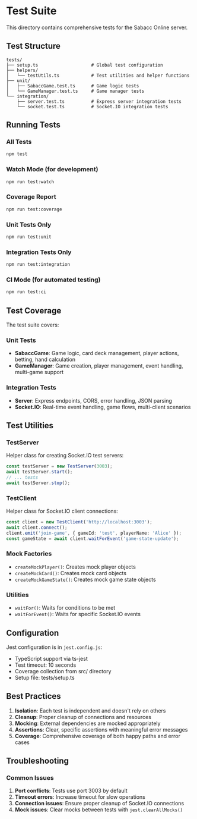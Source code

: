 # Test Suite

This directory contains comprehensive tests for the Sabacc Online server.

## Test Structure

```
tests/
├── setup.ts                    # Global test configuration
├── helpers/
│   └── testUtils.ts            # Test utilities and helper functions
├── unit/
│   ├── SabaccGame.test.ts      # Game logic tests
│   └── GameManager.test.ts     # Game manager tests
└── integration/
    ├── server.test.ts          # Express server integration tests
    └── socket.test.ts          # Socket.IO integration tests
```

## Running Tests

### All Tests
```bash
npm test
```

### Watch Mode (for development)
```bash
npm run test:watch
```

### Coverage Report
```bash
npm run test:coverage
```

### Unit Tests Only
```bash
npm run test:unit
```

### Integration Tests Only
```bash
npm run test:integration
```

### CI Mode (for automated testing)
```bash
npm run test:ci
```

## Test Coverage

The test suite covers:

### Unit Tests
- **SabaccGame**: Game logic, card deck management, player actions, betting, hand calculation
- **GameManager**: Game creation, player management, event handling, multi-game support

### Integration Tests
- **Server**: Express endpoints, CORS, error handling, JSON parsing
- **Socket.IO**: Real-time event handling, game flows, multi-client scenarios

## Test Utilities

### TestServer
Helper class for creating Socket.IO test servers:
```typescript
const testServer = new TestServer(3003);
await testServer.start();
// ... tests
await testServer.stop();
```

### TestClient
Helper class for Socket.IO client connections:
```typescript
const client = new TestClient('http://localhost:3003');
await client.connect();
client.emit('join-game', { gameId: 'test', playerName: 'Alice' });
const gameState = await client.waitForEvent('game-state-update');
```

### Mock Factories
- `createMockPlayer()`: Creates mock player objects
- `createMockCard()`: Creates mock card objects  
- `createMockGameState()`: Creates mock game state objects

### Utilities
- `waitFor()`: Waits for conditions to be met
- `waitForEvent()`: Waits for specific Socket.IO events

## Configuration

Jest configuration is in `jest.config.js`:
- TypeScript support via ts-jest
- Test timeout: 10 seconds
- Coverage collection from src/ directory
- Setup file: tests/setup.ts

## Best Practices

1. **Isolation**: Each test is independent and doesn't rely on others
2. **Cleanup**: Proper cleanup of connections and resources
3. **Mocking**: External dependencies are mocked appropriately
4. **Assertions**: Clear, specific assertions with meaningful error messages
5. **Coverage**: Comprehensive coverage of both happy paths and error cases

## Troubleshooting

### Common Issues

1. **Port conflicts**: Tests use port 3003 by default
2. **Timeout errors**: Increase timeout for slow operations
3. **Connection issues**: Ensure proper cleanup of Socket.IO connections
4. **Mock issues**: Clear mocks between tests with `jest.clearAllMocks()`